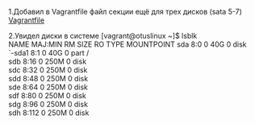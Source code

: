 1.Добавил в Vagrantfile файл секции ещё для трех дисков (sata 5-7) 
    [Vagrantfile](Vagrantfile) 

2.Увидел диски в системе 
[vagrant@otuslinux ~]$ lsblk              
NAME   MAJ:MIN RM  SIZE RO TYPE MOUNTPOINT
sda      8:0    0   40G  0 disk           
`-sda1   8:1    0   40G  0 part /         
sdb      8:16   0  250M  0 disk           
sdc      8:32   0  250M  0 disk           
sdd      8:48   0  250M  0 disk           
sde      8:64   0  250M  0 disk           
sdf      8:80   0  250M  0 disk           
sdg      8:96   0  250M  0 disk           
sdh      8:112  0  250M  0 disk           
